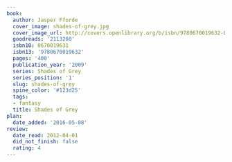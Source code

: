 ```yaml
---
book:
  author: Jasper Fforde
  cover_image: shades-of-grey.jpg
  cover_image_url: http://covers.openlibrary.org/b/isbn/9780670019632-L.jpg
  goodreads: '2113260'
  isbn10: 0670019631
  isbn13: '9780670019632'
  pages: '400'
  publication_year: '2009'
  series: Shades of Grey
  series_position: '1'
  slug: shades-of-grey
  spine_color: '#123d25'
  tags:
  - fantasy
  title: Shades of Grey
plan:
  date_added: '2016-05-08'
review:
  date_read: 2012-04-01
  did_not_finish: false
  rating: 4
---
```


